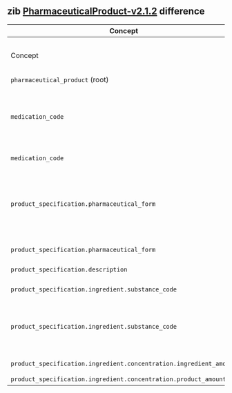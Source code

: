 ## zib [PharmaceuticalProduct-v2.1.2](https://zibs.nl/wiki/PharmaceuticalProduct-v2.1.2(2020EN)) difference

| Concept         | Category          | Description                             | 
|-----------------|-------------------|-----------------------------------------|
| Concept | textual | Removed context on Dutch coding system specific codes from the Concept section in the `StructureDefinition.description`.
|`pharmaceutical_product` (root) | textual | Removed Dutch specific context. |
|`medication_code` | terminology | Removed all defined valueSets and replaced them with one ProductCode valueSet with the SNOMED descendent-of 763158003 (Medicinal product). Also set binding strength to extensible. |
|`medication_code` | textual | Removed G-standard specific context. |
|`product_specification.pharmaceutical_form` | terminology | Replaced values in PharmaceuticalForm valueSet them with the ProductCode valueSet with the SNOMED descendent-of 736478001 (Basic dose form) and loosened the binding from required to extensible. |
|`product_specification.pharmaceutical_form` | textual | Removed G-standard specific context.  |
|`product_specification.description` | textual | Removed G-standard specific context. |
|`product_specification.ingredient.substance_code` | textual | Removed context about removed ValueSets in medication_code. |
|`product_specification.ingredient.substance_code` | terminology | Replaced all defined valueSets and replaced them with the SubstanceCode valueSet with the SNOMED descendent-of 105590001 (Substance). Also set binding strength to extensible. |
|`product_specification.ingredient.concentration.ingredient_amount` | textual | Removed G-standard specific context. |
|`product_specification.ingredient.concentration.product_amount` | textual | Removed Dutch specific context. |
